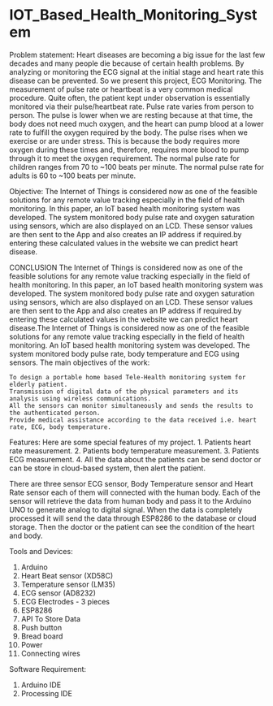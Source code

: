 # IOT_Based_Health_Monitoring_System

Problem statement:
Heart diseases are becoming a big issue for the last few decades and many people die because of certain health problems. By analyzing or monitoring the ECG signal at the initial stage and heart rate this disease can be prevented. So we present this project, ECG Monitoring. The measurement of pulse rate or heartbeat is a very common medical procedure. Quite often, the patient kept under observation is essentially monitored via their pulse/heartbeat rate.
Pulse rate varies from person to person. The pulse is lower when we are resting because at that time, the body does not need much oxygen, and the heart can pump blood at a lower rate to fulfill the oxygen required by the body. The pulse rises when we exercise or are under stress. This is because the body requires more oxygen during these times and, therefore, requires more blood to pump through it to meet the oxygen requirement. The normal pulse rate for children ranges from 70 to ~100 beats per minute. The normal pulse rate for adults is 60 to ~100 beats per minute.

Objective:
The Internet  of Things  is considered  now  as one of  the  feasible  solutions  for  any  remote  value tracking  especially  in  the  field  of  health monitoring.  In  this  paper,  an  IoT  based  health monitoring  system  was  developed.  The  system monitored body  pulse  rate and  oxygen  saturation using  sensors,  which  are  also  displayed  on  an LCD.  These  sensor  values  are  then  sent  to  the App and also creates an IP address if required.by entering these calculated values in the website we can predict heart disease.


CONCLUSION
The Internet  of Things  is considered  now  as one of  the  feasible  solutions  for  any  remote  value tracking  especially  in  the  field  of  health monitoring.  In  this  paper,  an  IoT  based  health monitoring  system  was  developed.  The  system monitored body  pulse  rate and  oxygen  saturation using  sensors,  which  are  also  displayed  on  an LCD.  These  sensor  values  are  then  sent  to  the App and also creates an IP address if required.by entering these calculated values in the website we can predict heart disease.The Internet  of Things  is considered  now  as one of  the  feasible  solutions  for  any  remote  value tracking  especially  in  the  field  of  health monitoring. An IoT based health monitoring system was developed.  The system monitored body pulse rate, body temperature and ECG using sensors. The main objectives of the work:

	To design a portable home based Tele-Health monitoring system for elderly patient.
	Transmission of digital data of the physical parameters and its analysis using wireless communications.
	All the sensors can monitor simultaneously and sends the results to the authenticated person.
	Provide medical assistance according to the data received i.e. heart rate, ECG, body temperature.
  

Features:
	 Here are some special features of my project.
	1. Patients heart rate measurement.
	2. Patients body temperature measurement.
	3. Patients ECG measurement.
	4. All the data about the patients can be send doctor or can be store in cloud-based system, then alert the patient.

There are three sensor ECG sensor, Body Temperature sensor and Heart Rate sensor each of them will connected with the human body. Each of the sensor will retrieve the data from human body and pass it to the Arduino UNO to generate analog to digital signal. When the data is completely processed it will send the data through ESP8286 to the database or cloud storage. Then the doctor or the patient can see the condition of the heart and body.


Tools and Devices:
1.	Arduino
2.	Heart Beat sensor (XD58C)
3.	Temperature sensor (LM35)
4.	ECG sensor (AD8232)
5.	ECG Electrodes - 3 pieces
6.	ESP8286
7.	API To Store Data
8.	Push button
9.	Bread board
10.	Power
11.	Connecting wires

Software Requirement:
1) Arduino IDE
2) Processing IDE










